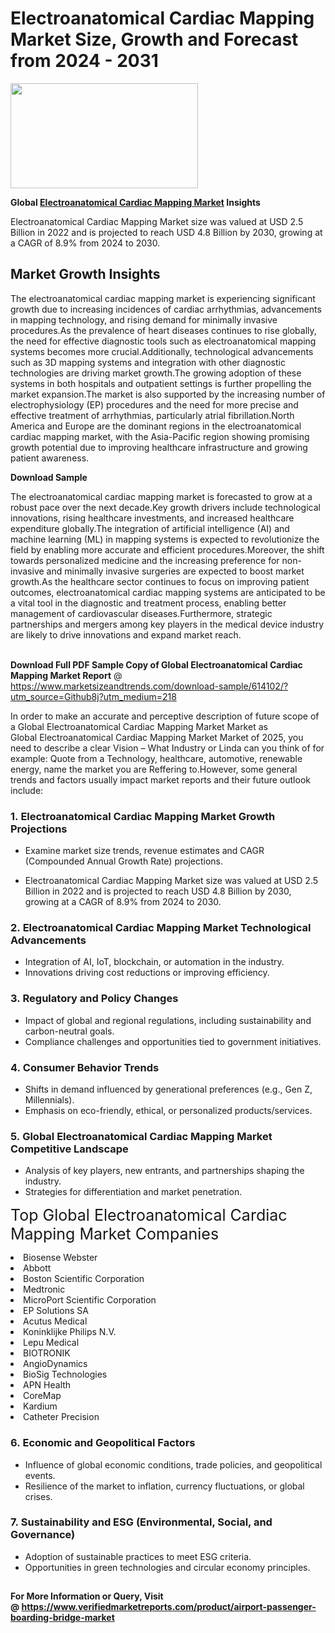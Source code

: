 <H1>Electroanatomical Cardiac Mapping Market Size, Growth and Forecast from 2024 - 2031</H1><img class="aligncenter size-medium wp-image-584254" src="https://thirdeyenews.in/wp-content/uploads/2024/09/Global-Market-Research-300x168.jpeg" alt="" width="300" height="168" /><p><strong>Global&nbsp;<a href="https://www.marketsizeandtrends.com/download-sample/614102/?utm_source=Github8j?utm_medium=218">Electroanatomical Cardiac Mapping Market</a> Insights</strong></p><p>Electroanatomical Cardiac Mapping Market size was valued at USD 2.5 Billion in 2022 and is projected to reach USD 4.8 Billion by 2030, growing at a CAGR of 8.9% from 2024 to 2030.</p><p><h2>Market Growth Insights</h2> <p>The electroanatomical cardiac mapping market is experiencing significant growth due to increasing incidences of cardiac arrhythmias, advancements in mapping technology, and rising demand for minimally invasive procedures.As the prevalence of heart diseases continues to rise globally, the need for effective diagnostic tools such as electroanatomical mapping systems becomes more crucial.Additionally, technological advancements such as 3D mapping systems and integration with other diagnostic technologies are driving market growth.The growing adoption of these systems in both hospitals and outpatient settings is further propelling the market expansion.The market is also supported by the increasing number of electrophysiology (EP) procedures and the need for more precise and effective treatment of arrhythmias, particularly atrial fibrillation.North America and Europe are the dominant regions in the electroanatomical cardiac mapping market, with the Asia-Pacific region showing promising growth potential due to improving healthcare infrastructure and growing patient awareness.</p> <p><strong>Download Sample</strong></p> <p>The electroanatomical cardiac mapping market is forecasted to grow at a robust pace over the next decade.Key growth drivers include technological innovations, rising healthcare investments, and increased healthcare expenditure globally.The integration of artificial intelligence (AI) and machine learning (ML) in mapping systems is expected to revolutionize the field by enabling more accurate and efficient procedures.Moreover, the shift towards personalized medicine and the increasing preference for non-invasive and minimally invasive surgeries are expected to boost market growth.As the healthcare sector continues to focus on improving patient outcomes, electroanatomical cardiac mapping systems are anticipated to be a vital tool in the diagnostic and treatment process, enabling better management of cardiovascular diseases.Furthermore, strategic partnerships and mergers among key players in the medical device industry are likely to drive innovations and expand market reach.<br><br> <p><span class=""><strong>Download Full PDF Sample Copy of Global Electroanatomical Cardiac Mapping Market Report</strong> @ <a href="https://www.marketsizeandtrends.com/download-sample/614102/?utm_source=Github8j?utm_medium=218" target="_blank">https://www.marketsizeandtrends.com/download-sample/614102/?utm_source=Github8j?utm_medium=218</a></span></p><p>In order to make an accurate and perceptive description of future scope of a Global&nbsp;Electroanatomical Cardiac Mapping Market Market as Global&nbsp;Electroanatomical Cardiac Mapping Market Market of 2025, you need to describe a clear Vision &ndash; What Industry or Linda can you think of for example: Quote from a Technology, healthcare, automotive, renewable energy, name the market you are Reffering to.However, some general trends and factors usually impact market reports and their future outlook include:</p><h3>1.&nbsp;<strong>Electroanatomical Cardiac Mapping Market Growth Projections</strong></h3><ul><li>Examine market size trends, revenue estimates and CAGR (Compounded Annual Growth Rate) projections.</li><li><p>Electroanatomical Cardiac Mapping Market size was valued at USD 2.5 Billion in 2022 and is projected to reach USD 4.8 Billion by 2030, growing at a CAGR of 8.9% from 2024 to 2030.</p></li></ul><h3>2.&nbsp;<strong>Electroanatomical Cardiac Mapping Market Technological Advancements</strong></h3><ul><li>Integration of AI, IoT, blockchain, or automation in the industry.</li><li>Innovations driving cost reductions or improving efficiency.</li></ul><h3>3.&nbsp;<strong>Regulatory and Policy Changes</strong></h3><ul><li>Impact of global and regional regulations, including sustainability and carbon-neutral goals.</li><li>Compliance challenges and opportunities tied to government initiatives.</li></ul><h3>4.&nbsp;<strong>Consumer Behavior Trends</strong></h3><ul><li>Shifts in demand influenced by generational preferences (e.g., Gen Z, Millennials).</li><li>Emphasis on eco-friendly, ethical, or personalized products/services.</li></ul><h3>5.&nbsp;<strong>Global Electroanatomical Cardiac Mapping Market Competitive Landscape</strong></h3><ul><li>Analysis of key players, new entrants, and partnerships shaping the industry.</li><li>Strategies for differentiation and market penetration.</li></ul><p data-pm-slice="1 1 []"><span style="color: inherit; font-family: inherit; font-size: 25px;">Top Global Electroanatomical Cardiac Mapping Market Companies</span></p><div class="" data-test-id=""><p><li>Biosense Webster</li><li> Abbott</li><li> Boston Scientific Corporation</li><li> Medtronic</li><li> MicroPort Scientific Corporation</li><li> EP Solutions SA</li><li> Acutus Medical</li><li> Koninklijke Philips N.V.</li><li> Lepu Medical</li><li> BIOTRONIK</li><li> AngioDynamics</li><li> BioSig Technologies</li><li> APN Health</li><li> CoreMap</li><li> Kardium</li><li> Catheter Precision</li></p></div><h3>6.&nbsp;<strong>Economic and Geopolitical Factors</strong></h3><ul><li>Influence of global economic conditions, trade policies, and geopolitical events.</li><li>Resilience of the market to inflation, currency fluctuations, or global crises.</li></ul><h3>7.&nbsp;<strong>Sustainability and ESG (Environmental, Social, and Governance)</strong></h3><ul><li>Adoption of sustainable practices to meet ESG criteria.</li><li>Opportunities in green technologies and circular economy principles.</li></ul><h2><strong style="font-size: 14px;">For More Information or Query, Visit @&nbsp;</strong><a style="background-color: #ffffff; font-size: 14px;" href="https://www.marketsizeandtrends.com/report/electroanatomical-cardiac-mapping-market/" target="_blank">https://www.verifiedmarketreports.com/product/airport-passenger-boarding-bridge-market</a></h2>
